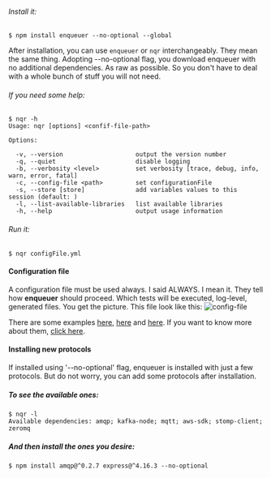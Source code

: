 ###### Install it:
    
    $ npm install enqueuer --no-optional --global

After installation, you can use ```enqueuer``` or ```nqr``` interchangeably. They mean the same thing.
Adopting --no-optional flag, you download enqueuer with no additional dependencies. As raw as possible.
So you don't have to deal with a whole bunch of stuff you will not need.

###### If you need some help:

    $ nqr -h
    Usage: nqr [options] <confif-file-path>
    
    Options:
    
      -v, --version                    output the version number
      -q, --quiet                      disable logging
      -b, --verbosity <level>          set verbosity [trace, debug, info, warn, error, fatal]
      -c, --config-file <path>         set configurationFile
      -s, --store [store]              add variables values to this session (default: )
      -l, --list-available-libraries   list available libraries
      -h, --help                       output usage information

###### Run it:

    $ nqr configFile.yml

#### Configuration file
A configuration file must be used always. I said ALWAYS. I mean it.
They tell how **enqueuer** should proceed. Which tests will be executed, log-level, generated files.
You get the picture.
This file look like this: ![config-file](https://github.com/lopidio/enqueuer/blob/develop/docs/images/readme-config.png "config-file.yml")

There are some examples
[here](https://github.com/lopidio/enqueuer/blob/develop/enqueuer.yml),
[here](https://github.com/lopidio/enqueuer/blob/develop/src/inceptionTest/beingTested.yml ) and
[here](https://github.com/lopidio/enqueuer/blob/develop/src/inceptionTest/tester.yml).
If you want to know more about them, [click here](https://github.com/lopidio/enqueuer/blob/develop/docs/instructions/config-file.yml "config file description").

#### Installing new protocols
If installed using '--no-optional' flag, enqueuer is installed with just a few protocols.
But do not worry, you can add some protocols after installation.

##### To see the available ones:

    $ nqr -l
    Available dependencies: amqp; kafka-node; mqtt; aws-sdk; stomp-client; zeromq

##### And then install the ones you desire:
    
    $ npm install amqp@^0.2.7 express@^4.16.3 --no-optional
